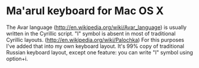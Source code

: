Ma'arul keyboard for Mac OS X
======

The Avar language (http://en.wikipedia.org/wiki/Avar_language) is usually written in the Cyrillic script. 
"Ӏ" symbol is absent in most of traditional Cyrillic layouts. (http://en.wikipedia.org/wiki/Palochka)
For this purposes I've added that into my own keyboard layout. It's 99% copy of traditional Russian keyboard layout, except one feature: you can write "Ӏ" symbol using option+i.


